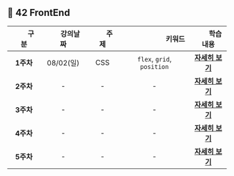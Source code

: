 ## :tulip: 42 FrontEnd

| 　　구분　　 | 　　강의날짜　　 | 　　주제　　 | 　　　　　　키워드　　　　　　 | 　　학습내용　　 |
|:---:|:---:|:---:|:---:|:---:|
| __1주차__ | 08/02(일) |  CSS | `flex`, `grid`, `position` |[__자세히 보기__](./Week01_CSS.md) |
| __2주차__ | - | - | - | [__자세히 보기__](./Week02.md) |
| __3주차__ | - | - | - | [__자세히 보기__](./Week03.md) |
| __4주차__ | - | - | - | [__자세히 보기__](./Week04.md) |
| __5주차__ | - | - | - | [__자세히 보기__](./Week05.md) |
